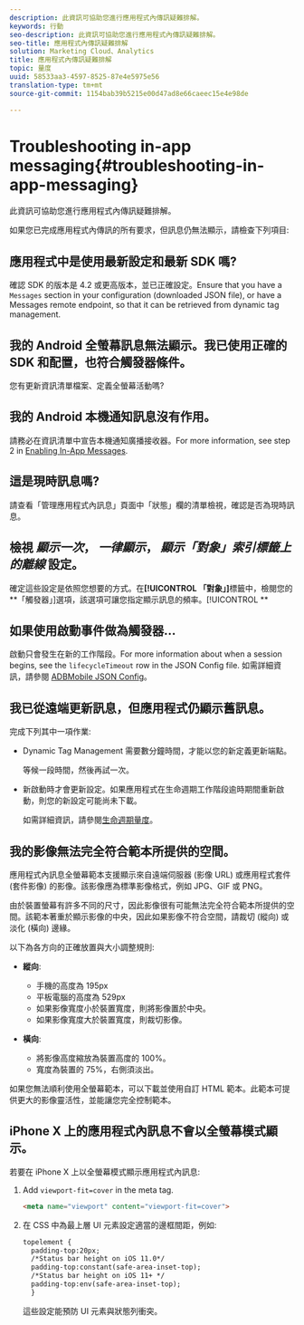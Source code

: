 ```yaml
---
description: 此資訊可協助您進行應用程式內傳訊疑難排解。
keywords: 行動
seo-description: 此資訊可協助您進行應用程式內傳訊疑難排解。
seo-title: 應用程式內傳訊疑難排解
solution: Marketing Cloud、Analytics
title: 應用程式內傳訊疑難排解
topic: 量度
uuid: 58533aa3-4597-8525-87e4e5975e56
translation-type: tm+mt
source-git-commit: 1154bab39b5215e00d47ad8e66caeec15e4e98de

---
```



# Troubleshooting in-app messaging{#troubleshooting-in-app-messaging}

此資訊可協助您進行應用程式內傳訊疑難排解。

如果您已完成應用程式內傳訊的所有要求，但訊息仍無法顯示，請檢查下列項目:

## 應用程式中是使用最新設定和最新 SDK 嗎?

確認 SDK 的版本是 4.2 或更高版本，並已正確設定。Ensure that you have a `Messages` section in your configuration (downloaded JSON file), or have a Messages remote endpoint, so that it can be retrieved from dynamic tag management.

## 我的 Android 全螢幕訊息無法顯示。我已使用正確的 SDK 和配置，也符合觸發器條件。

您有更新資訊清單檔案、定義全螢幕活動嗎?

## 我的 Android 本機通知訊息沒有作用。

請務必在資訊清單中宣告本機通知廣播接收器。For more information, see step 2 in [Enabling In-App Messages](/help/android/messaging-main/messaging/messaging.md).

## 這是現時訊息嗎?

請查看「管理應用程式內訊息」頁面中「狀態」欄的清單檢視，確認是否為現時訊息。

## 檢視 *顯示一次*， *一律顯示*， *顯示「對象」索引標籤上的離線* 設定。

確定這些設定是依照您想要的方式。在&#x200B;**[!UICONTROL 「對象」]**&#x200B;標籤中，檢閱您的&#x200B;**「觸發器」]選項，該選項可讓您指定顯示訊息的頻率。[!UICONTROL **

## 如果使用啟動事件做為觸發器...

啟動只會發生在新的工作階段。For more information about when a session begins, see the `lifecycleTimeout` row in the JSON Config file. 如需詳細資訊，請參閱 [ADBMobile JSON Config](/help/ios/configuration/json-config/json-config.md)。

## 我已從遠端更新訊息，但應用程式仍顯示舊訊息。

完成下列其中一項作業:

* Dynamic Tag Management 需要數分鐘時間，才能以您的新定義更新端點。

   等候一段時間，然後再試一次。

* 新啟動時才會更新設定。如果應用程式在生命週期工作階段逾時期間重新啟動，則您的新設定可能尚未下載。

   如需詳細資訊，請參閱[生命週期量度](/help/ios/metrics.md)。

## 我的影像無法完全符合範本所提供的空間。

應用程式內訊息全螢幕範本支援顯示來自遠端伺服器 (影像 URL) 或應用程式套件 (套件影像) 的影像。該影像應為標準影像格式，例如 JPG、GIF 或 PNG。

由於裝置螢幕有許多不同的尺寸，因此影像很有可能無法完全符合範本所提供的空間。該範本著重於顯示影像的中央，因此如果影像不符合空間，請裁切 (縱向) 或淡化 (橫向) 邊緣。

以下為各方向的正確放置與大小調整規則:

* **縱向**:
   * 手機的高度為 195px
   * 平板電腦的高度為 529px
   * 如果影像寬度小於裝置寬度，則將影像置於中央。
   * 如果影像寬度大於裝置寬度，則裁切影像。

* **橫向**:
   * 將影像高度縮放為裝置高度的 100%。
   * 寬度為裝置的 75%，右側須淡出。

如果您無法順利使用全螢幕範本，可以下載並使用自訂 HTML 範本。此範本可提供更大的影像靈活性，並能讓您完全控制範本。

## iPhone X 上的應用程式內訊息不會以全螢幕模式顯示。

若要在 iPhone X 上以全螢幕模式顯示應用程式內訊息:

1. Add `viewport-fit=cover` in the meta tag.

   ```html
   <meta name="viewport" content="viewport-fit=cover">
   ```

1. 在 CSS 中為最上層 UI 元素設定適當的邊框間距，例如:

   ```html
   topelement {
     padding-top:20px;
     /*Status bar height on iOS 11.0*/
     padding-top:constant(safe-area-inset-top);
     /*Status bar height on iOS 11+ */
     padding-top:env(safe-area-inset-top);
     } 
   ```

   這些設定能預防 UI 元素與狀態列衝突。
